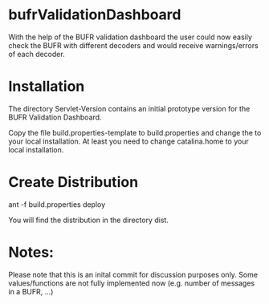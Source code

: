 # bufrValidationDashboard
With the help of the BUFR validation dashboard the user could now easily check the BUFR with different decoders and would receive warnings/errors of each decoder.

Installation
============
The directory Servlet-Version contains an initial prototype version for the BUFR Validation Dashboard.

Copy the file build.properties-template to build.properties and change the to your local installation.
At least you need to change catalina.home to your local installation.

Create Distribution
===================
ant -f build.properties deploy

You will find the distribution in the directory dist.


Notes:
======
Please note that this is an inital commit for discussion purposes only. Some values/functions are not fully implemented now (e.g. number of messages in a BUFR, ...)
